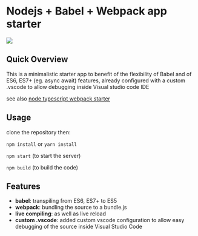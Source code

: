 # Nodejs + Babel + Webpack app starter

<img src="https://i.imgur.com/n9uRVyk.gif" />

## Quick Overview

This is a minimalistic starter app to benefit of the flexibility of Babel and of ES6, ES7+ (eg. async await) features, already configured with a custom .vscode to allow debugging inside Visual studio code IDE

see also [node typescript webpack starter](https://github.com/kinotto/node-typescript-webpack-starter)

## Usage

clone the repository then:

`npm install` or `yarn install`

`npm start` (to start the server)

`npm build` (to build the code)

## Features

- **babel**: transpiling from ES6, ES7+ to ES5
- **webpack**: bundling the source to a bundle.js
- **live compiling**: as well as live reload 
- **custom .vscode**: added custom vscode configuration to allow easy debugging of the source inside Visual Studio Code





